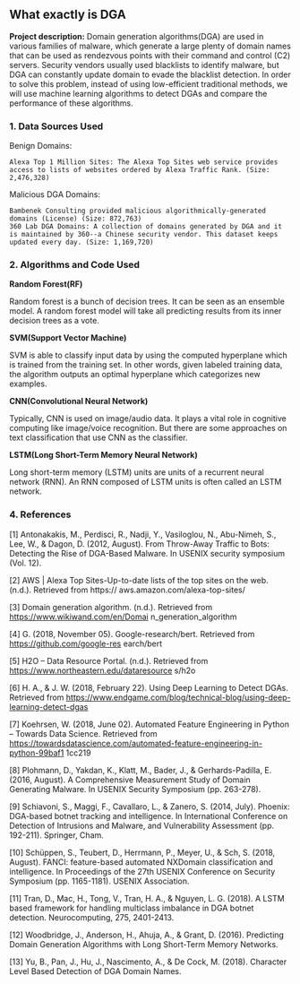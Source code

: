 ## What exactly is DGA
**Project description:** Domain generation algorithms(DGA) are used in various families of malware, which generate a large plenty of domain names that can be used as rendezvous points with their command and control (C2) servers. Security vendors usually used blacklists to identify malware, but DGA can constantly update domain to evade the blacklist detection. In order to solve this problem, instead of using low-efficient traditional methods, we will use machine learning algorithms to detect DGAs and compare the performance of these algorithms.

### 1. Data Sources Used

Benign Domains:

    Alexa Top 1 Million Sites: The Alexa Top Sites web service provides access to lists of websites ordered by Alexa Traffic Rank. (Size: 2,476,328)

Malicious DGA Domains:

    Bambenek Consulting provided malicious algorithmically-generated domains (License) (Size: 872,763)
    360 Lab DGA Domains: A collection of domains generated by DGA and it is maintained by 360--a Chinese security vendor. This dataset keeps updated every day. (Size: 1,169,720)


### 2. Algorithms and Code Used

**Random Forest(RF)**

Random forest is a bunch of decision trees. It can be seen as an ensemble model. A random forest model will take all predicting results from its inner decision trees as a vote.

**SVM(Support Vector Machine)**

SVM is able to classify input data by using the computed hyperplane which is trained from the training set. In other words, given labeled training data, the algorithm outputs an optimal hyperplane which categorizes new examples.

**CNN(Convolutional Neural Network)**

Typically, CNN is used on image/audio data. It plays a vital role in cognitive computing like image/voice recognition. But there are some approaches on text classification that use CNN as the classifier.

**LSTM(Long Short-Term Memory Neural Network)**

Long short-term memory (LSTM) units are units of a recurrent neural network (RNN). An RNN composed of LSTM units is often called an LSTM network.

### 4. References

[1] Antonakakis, M., Perdisci, R., Nadji, Y., Vasiloglou, N., Abu-Nimeh, S., Lee, W., & Dagon, D. (2012, August). From Throw-Away Traffic to Bots: Detecting the Rise of DGA-Based Malware. In USENIX security symposium (Vol. 12).

[2] AWS | Alexa Top Sites-Up-to-date lists of the top sites on the web. (n.d.). Retrieved from https:// aws.amazon.com/alexa-top-sites/

[3] Domain generation algorithm. (n.d.). Retrieved from https://www.wikiwand.com/en/Domai n_generation_algorithm

[4] G. (2018, November 05). Google-research/bert. Retrieved from https://github.com/google-res earch/bert

[5] H2O – Data Resource Portal. (n.d.). Retrieved from https://www.northeastern.edu/dataresource s/h2o

[6] H. A., & J. W. (2018, February 22). Using Deep Learning to Detect DGAs. Retrieved from https://www.endgame.com/blog/technical-blog/using-deep-learning-detect-dgas

[7] Koehrsen, W. (2018, June 02). Automated Feature Engineering in Python – Towards Data Science. Retrieved from https://towardsdatascience.com/automated-feature-engineering-in-python-99baf1 1cc219

[8] Plohmann, D., Yakdan, K., Klatt, M., Bader, J., & Gerhards-Padilla, E. (2016, August). A Comprehensive Measurement Study of Domain Generating Malware. In USENIX Security Symposium (pp. 263-278).

[9] Schiavoni, S., Maggi, F., Cavallaro, L., & Zanero, S. (2014, July). Phoenix: DGA-based botnet tracking and intelligence. In International Conference on Detection of Intrusions and Malware, and Vulnerability Assessment (pp. 192-211). Springer, Cham.

[10] Schüppen, S., Teubert, D., Herrmann, P., Meyer, U., & Sch, S. (2018, August). FANCI: feature-based automated NXDomain classification and intelligence. In Proceedings of the 27th USENIX Conference on Security Symposium (pp. 1165-1181). USENIX Association.

[11] Tran, D., Mac, H., Tong, V., Tran, H. A., & Nguyen, L. G. (2018). A LSTM based framework for handling multiclass imbalance in DGA botnet detection. Neurocomputing, 275, 2401-2413.

[12] Woodbridge, J., Anderson, H., Ahuja, A., & Grant, D. (2016). Predicting Domain Generation Algorithms with Long Short-Term Memory Networks.

[13] Yu, B., Pan, J., Hu, J., Nascimento, A., & De Cock, M. (2018). Character Level Based Detection of DGA Domain Names.
